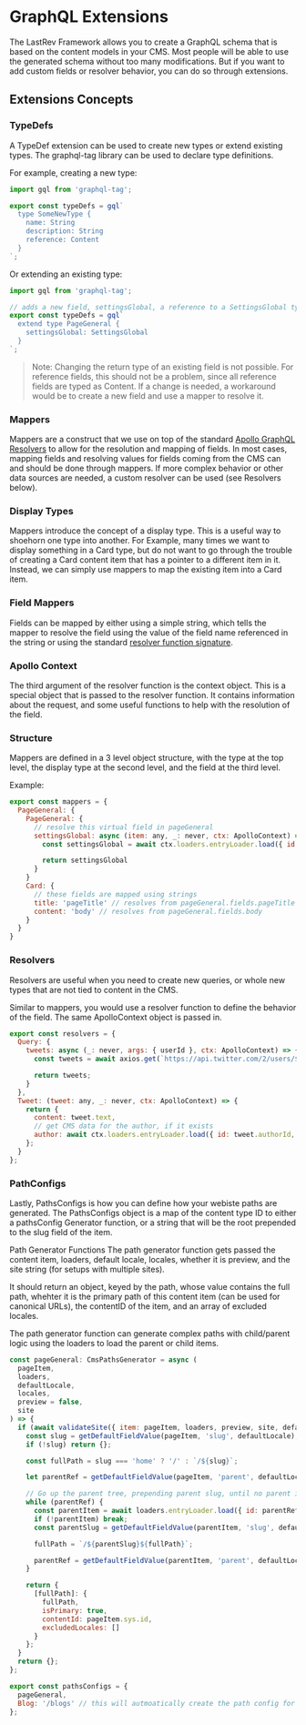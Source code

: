 # GraphQL Extensions

The LastRev Framework allows you to create a GraphQL schema that is based on the content models in your CMS. Most people will be able to use the generated schema without too many modifications. But if you want to add custom fields or resolver behavior, you can do so through extensions.

## Extensions Concepts

### TypeDefs

A TypeDef extension can be used to create new types or extend existing types. The graphql-tag library can be used to declare type definitions.

For example, creating a new type:

```javascript
import gql from 'graphql-tag';

export const typeDefs = gql`
  type SomeNewType {
    name: String
    description: String
    reference: Content
  }
`;
```

Or extending an existing type:

```javascript
import gql from 'graphql-tag';

// adds a new field, settingsGlobal, a reference to a SettingsGlobal type to the PageGeneral type.
export const typeDefs = gql`
  extend type PageGeneral {
    settingsGlobal: SettingsGlobal
  }
`;
```

> Note: Changing the return type of an existing field is not possible. For reference fields, this should not be a problem, since all reference fields are typed as Content. If a change is needed, a workaround would be to create a new field and use a mapper to resolve it.

### Mappers

Mappers are a construct that we use on top of the standard [Apollo GraphQL Resolvers](https://www.apollographql.com/docs/apollo-server/data/resolvers/) to allow for the resolution and mapping of fields. In most cases, mapping fields and resolving values for fields coming from the CMS can and should be done through mappers. If more complex behavior or other data sources are needed, a custom resolver can be used (see Resolvers below).

### Display Types

Mappers introduce the concept of a display type. This is a useful way to shoehorn one type into another. For Example, many times we want to display something in a Card type, but do not want to go through the trouble of creating a Card content item that has a pointer to a different item in it. Instead, we can simply use mappers to map the existing item into a Card item.

### Field Mappers

Fields can be mapped by either using a simple string, which tells the mapper to resolve the field using the value of the field name referenced in the string or using the standard [resolver function signature](https://www.apollographql.com/docs/apollo-server/data/resolvers/#resolver-arguments).

### Apollo Context

The third argument of the resolver function is the context object. This is a special object that is passed to the resolver function. It contains information about the request, and some useful functions to help with the resolution of the field.

### Structure

Mappers are defined in a 3 level object structure, with the type at the top level, the display type at the second level, and the field at the third level.

Example:

```javascript
export const mappers = {
  PageGeneral: {
    PageGeneral: {
      // resolve this virtual field in pageGeneral
      settingsGlobal: async (item: any, _: never, ctx: ApolloContext) => {
        const settingsGlobal = await ctx.loaders.entryLoader.load({ id: process.env.CONTENTFUL_SETTINGS_ID, preview: !!ctx.preview});

        return settingsGlobal
      }
    }
    Card: {
      // these fields are mapped using strings
      title: 'pageTitle' // resolves from pageGeneral.fields.pageTitle
      content: 'body' // resolves from pageGeneral.fields.body
    }
  }
}
```

### Resolvers

Resolvers are useful when you need to create new queries, or whole new types that are not tied to content in the CMS.

Similar to mappers, you would use a resolver function to define the behavior of the field. The same ApolloContext object is passed in.

```javascript
export const resolvers = {
  Query: {
    tweets: async (_: never, args: { userId }, ctx: ApolloContext) => {
      const tweets = await axios.get(`https://api.twitter.com/2/users/${userId}/tweets`);

      return tweets;
    }
  },
  Tweet: (tweet: any, _: never, ctx: ApolloContext) => {
    return {
      content: tweet.text,
      // get CMS data for the author, if it exists
      author: await ctx.loaders.entryLoader.load({ id: tweet.authorId, preview: !!ctx.preview })
    };
  }
};
```

### PathConfigs

Lastly, PathsConfigs is how you can define how your webiste paths are generated. The PathsConfigs object is a map of the content type ID to either a pathsConfig Generator function, or a string that will be the root prepended to the slug field of the item.

Path Generator Functions The path generator function gets passed the content item, loaders, default locale, locales, whether it is preview, and the site string (for setups with multiple sites).

It should return an object, keyed by the path, whose value contains the full path, whehter it is the primary path of this content item (can be used for canonical URLs), the contentID of the item, and an array of excluded locales.

The path generator function can generate complex paths with child/parent logic using the loaders to load the parent or child items.

```javascript
const pageGeneral: CmsPathsGenerator = async (
  pageItem,
  loaders,
  defaultLocale,
  locales,
  preview = false,
  site
) => {
  if (await validateSite({ item: pageItem, loaders, preview, site, defaultLocale, locales })) {
    const slug = getDefaultFieldValue(pageItem, 'slug', defaultLocale);
    if (!slug) return {};

    const fullPath = slug === 'home' ? '/' : `/${slug}`;

    let parentRef = getDefaultFieldValue(pageItem, 'parent', defaultLocale);

    // Go up the parent tree, prepending parent slug, until no parent is found
    while (parentRef) {
      const parentItem = await loaders.entryLoader.load({ id: parentRef.sys.id, preview });
      if (!parentItem) break;
      const parentSlug = getDefaultFieldValue(parentItem, 'slug', defaultLocale);

      fullPath = `/${parentSlug}${fullPath}`;

      parentRef = getDefaultFieldValue(parentItem, 'parent', defaultLocale);
    }

    return {
      [fullPath]: {
        fullPath,
        isPrimary: true,
        contentId: pageItem.sys.id,
        excludedLocales: []
      }
    };
  }
  return {};
};

export const pathsConfigs = {
  pageGeneral,
  Blog: '/blogs' // this will autmoatically create the path config for each blog with this path: /blogs/{blog.fields.slug['en-US']}
};
```
